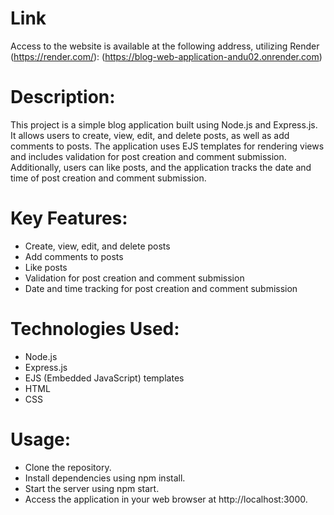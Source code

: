 # Link
Access to the website is available at the following address, utilizing Render (https://render.com/): (https://blog-web-application-andu02.onrender.com)

# Description:
This project is a simple blog application built using Node.js and Express.js. It allows users to create, view, edit, and delete posts, as well as add comments to posts. The application uses EJS templates for rendering views and includes validation for post creation and comment submission. Additionally, users can like posts, and the application tracks the date and time of post creation and comment submission.

# Key Features:
- Create, view, edit, and delete posts
- Add comments to posts
- Like posts
- Validation for post creation and comment submission
- Date and time tracking for post creation and comment submission

# Technologies Used:
- Node.js
- Express.js
- EJS (Embedded JavaScript) templates
- HTML
- CSS

# Usage:
- Clone the repository.
- Install dependencies using npm install.
- Start the server using npm start.
- Access the application in your web browser at http://localhost:3000.
